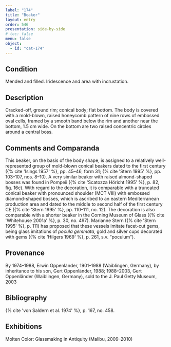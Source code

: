 ```yaml
---
label: "174"
title: "Beaker"
layout: entry
order: 546
presentation: side-by-side
# toc: false
menu: false
object:
  - id: "cat-174"
---
```


## Condition

Mended and filled. Iridescence and area with incrustation.

## Description

Cracked-off, ground rim; conical body; flat bottom. The body is covered with a mold-blown, raised honeycomb pattern of nine rows of embossed oval cells, framed by a smooth band below the rim and another near the bottom, 1.5 cm wide. On the bottom are two raised concentric circles around a central boss.

## Comments and Comparanda

This beaker, on the basis of the body shape, is assigned to a relatively well-represented group of mold-blown conical beakers dated to the first century ({% cite 'Isings 1957' %}, pp. 45–46, form 31; {% cite 'Stern 1995' %}, pp. 103–107, nos. 8–10). A very similar beaker with raised almond-shaped bosses was found in Pompeii ({% cite 'Scatozza Höricht 1995' %}, p. 82, fig. 16c). With regard to the decoration, it is comparable with a truncated conical beaker with pronounced shoulder (MCT VIII) with embossed diamond-shaped bosses, which is ascribed to an eastern Mediterranean production area and dated to the middle to second half of the first century CE ({% cite 'Stern 1995' %}, pp. 110–111, no. 12). The decoration is also comparable with a shorter beaker in the Corning Museum of Glass ({% cite 'Whitehouse 2001a' %}, p. 30, no. 497). Marianne Stern ({% cite 'Stern 1995' %}, p. 111) has proposed that these vessels imitate facet-cut gems, being glass imitations of *pocula gemmata*, gold and silver cups decorated with gems ({% cite 'Hilgers 1969' %}, p. 261, s.v. “poculum”).

## Provenance

By 1974–1988, Erwin Oppenländer, 1901–1988 (Waiblingen, Germany), by inheritance to his son, Gert Oppenländer, 1988; 1988–2003, Gert Oppenländer (Waiblingen, Germany), sold to the J. Paul Getty Museum, 2003

## Bibliography

{% cite 'von Saldern et al. 1974' %}, p. 167, no. 458.

## Exhibitions

Molten Color: Glassmaking in Antiquity (Malibu, 2009–2010)

